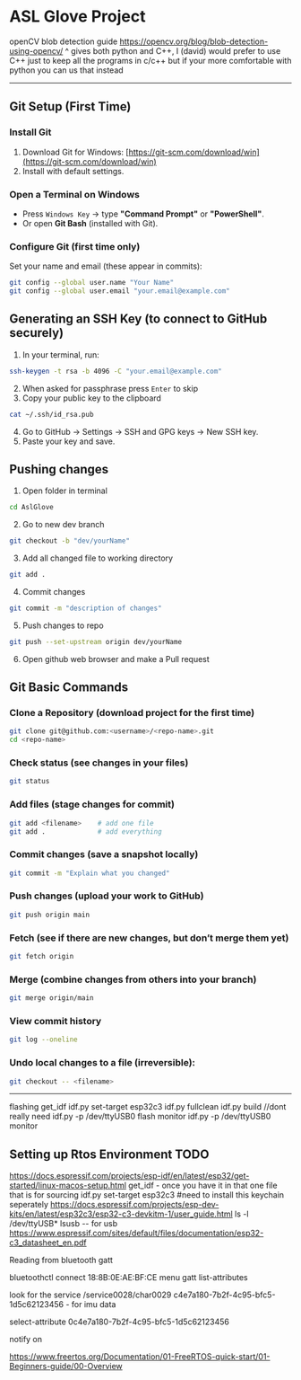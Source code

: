 # ASL Glove Project  

openCV blob detection guide 
https://opencv.org/blog/blob-detection-using-opencv/
^ gives both python and C++, I (david) would prefer to use C++ just to keep all the programs 
in c/c++ but if your more comfortable with python you can us that instead

---
## Git Setup (First Time)  

### Install Git  
1. Download Git for Windows: [https://git-scm.com/download/win](https://git-scm.com/download/win)  
2. Install with default settings.  

### Open a Terminal on Windows  
- Press `Windows Key` → type **"Command Prompt"** or **"PowerShell"**.  
- Or open **Git Bash** (installed with Git).  

### Configure Git (first time only)  
Set your name and email (these appear in commits):  
```bash
git config --global user.name "Your Name"
git config --global user.email "your.email@example.com"
```

## Generating an SSH Key (to connect to GitHub securely)

1. In your terminal, run:
```bash
ssh-keygen -t rsa -b 4096 -C "your.email@example.com"
```
2. When asked for passphrase press `Enter` to skip
3. Copy your public key to the clipboard
```bash
cat ~/.ssh/id_rsa.pub
```

4. Go to GitHub → Settings → SSH and GPG keys → New SSH key.
5. Paste your key and save.

## Pushing changes 
1. Open folder in terminal
```bash
cd AslGlove
```
2. Go to new dev branch
```bash
git checkout -b "dev/yourName"
```
3. Add all changed file to working directory
```bash
git add .
```
4. Commit changes
```bash
git commit -m "description of changes"
``` 
5. Push changes to repo
```bash
git push --set-upstream origin dev/yourName
```
6. Open github web browser and make a Pull request

## Git Basic Commands

### Clone a Repository (download project for the first time)
```bash
git clone git@github.com:<username>/<repo-name>.git
cd <repo-name>
```
### Check status (see changes in your files)
```bash
git status
```
### Add files (stage changes for commit)
```bash
git add <filename>    # add one file
git add .             # add everything
```
### Commit changes (save a snapshot locally)
```bash
git commit -m "Explain what you changed"
```
### Push changes (upload your work to GitHub)
```bash
git push origin main
```
### Fetch (see if there are new changes, but don’t merge them yet)
```bash
git fetch origin
```
### Merge (combine changes from others into your branch)
```bash
git merge origin/main
```
### View commit history
```bash
git log --oneline
```
### Undo local changes to a file (irreversible):
```bash
git checkout -- <filename>
```
--- 

flashing 
get_idf
idf.py set-target esp32c3
idf.py fullclean
idf.py build //dont really need
idf.py -p /dev/ttyUSB0 flash monitor
idf.py -p /dev/ttyUSB0 monitor


## Setting up Rtos Environment TODO
https://docs.espressif.com/projects/esp-idf/en/latest/esp32/get-started/linux-macos-setup.html
get_idf - once you have it in that one file that is for sourcing
idf.py set-target esp32c3 #need to install this keychain seperately
https://docs.espressif.com/projects/esp-dev-kits/en/latest/esp32c3/esp32-c3-devkitm-1/user_guide.html
ls -l /dev/ttyUSB*
lsusb  -- for usb 
https://www.espressif.com/sites/default/files/documentation/esp32-c3_datasheet_en.pdf

Reading from bluetooth gatt 

bluetoothctl
connect 18:8B:0E:AE:BF:CE
menu gatt
list-attributes

look for the service
/service0028/char0029
c4e7a180-7b2f-4c95-bfc5-1d5c62123456 - for imu data 

select-attribute 0c4e7a180-7b2f-4c95-bfc5-1d5c62123456

notify on

https://www.freertos.org/Documentation/01-FreeRTOS-quick-start/01-Beginners-guide/00-Overview
